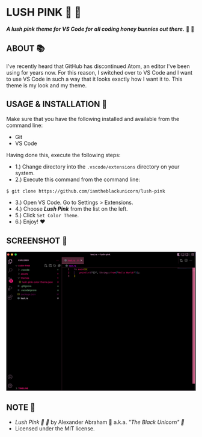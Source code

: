 # LUSH PINK :ribbon: :rabbit:

***A lush pink theme for VS Code for all coding honey bunnies out there.*** :ribbon: :rabbit:

## ABOUT :books:

I've recently heard that GitHub has discontinued Atom, an editor I've been using for years now. For this reason, I switched over to VS Code and I want to use VS Code in such a way that it looks exactly how I want it to. This theme is my look and my theme.

## USAGE & INSTALLATION :ribbon:

Make sure that you have the following installed and available from the command line:

- Git
- VS Code

Having done this, execute the following steps:

- 1.) Change directory into the `.vscode/extensions` directory on your system.
- 2.) Execute this command from the command line:

```bash
$ git clone https://github.com/iamtheblackunicorn/lush-pink
```

- 3.) Open VS Code. Go to Settings > Extensions.
- 4.) Choose ***Lush Pink*** from the list on the left.
- 5.) Click `Set Color Theme`.
- 6.) Enjoy! :heart:

## SCREENSHOT :camera_flash:

<p align="center">
 <img src="assets/lush-pink-theme.png"/>
</p>

## NOTE :scroll:

- *Lush Pink :ribbon: :rabbit:* by Alexander Abraham :black_heart: a.k.a. *"The Black Unicorn" :unicorn:*
- Licensed under the MIT license.
